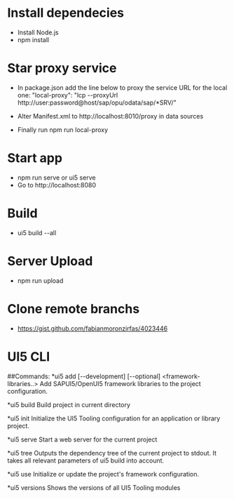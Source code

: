 # Install dependecies
* Install Node.js
* npm install

# Star proxy service
* In package.json add the line below to proxy the service URL for the local one: 
 "local-proxy": "lcp --proxyUrl http://user:password@host/sap/opu/odata/sap/*SRV/"

* Alter Manifest.xml to http://localhost:8010/proxy in data sources
* Finally run npm run local-proxy

# Start app
* npm run serve or ui5 serve
* Go to http://localhost:8080

# Build
* ui5 build --all 

# Server Upload
* npm run upload

# Clone remote branchs
* https://gist.github.com/fabianmoronzirfas/4023446

# UI5 CLI

##Commands:
  *ui5 add [--development] [--optional] <framework-libraries..>
      Add SAPUI5/OpenUI5 framework libraries to the project
        configuration.

  *ui5 build
      Build project in current directory

  *ui5 init
      Initialize the UI5 Tooling configuration for an application or
        library project.

  *ui5 serve
      Start a web server for the current project

  *ui5 tree
      Outputs the dependency tree of the current project to stdout. It
        takes all relevant parameters of ui5 build into account.

  *ui5 use <framework-info>
      Initialize or update the project's framework configuration.

  *ui5 versions
      Shows the versions of all UI5 Tooling modules